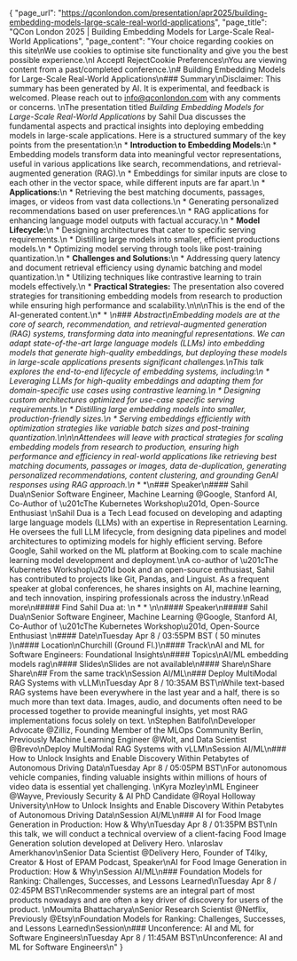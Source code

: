 {
    "page_url": "https://qconlondon.com/presentation/apr2025/building-embedding-models-large-scale-real-world-applications",
    "page_title": "QCon London 2025 | Building Embedding Models for Large-Scale Real-World Applications",
    "page_content": "Your choice regarding cookies on this site\nWe use cookies to optimise site functionality and give you the best possible experience.\nI AcceptI RejectCookie Preferences\nYou are viewing content from a past/completed conference.\n# Building Embedding Models for Large-Scale Real-World Applications\n### Summary\nDisclaimer: This summary has been generated by AI. It is experimental, and feedback is welcomed. Please reach out to info@qconlondon.com with any comments or concerns. \nThe presentation titled _Building Embedding Models for Large-Scale Real-World Applications_ by Sahil Dua discusses the fundamental aspects and practical insights into deploying embedding models in large-scale applications. Here is a structured summary of the key points from the presentation:\n  * **Introduction to Embedding Models:**\n    * Embedding models transform data into meaningful vector representations, useful in various applications like search, recommendations, and retrieval-augmented generation (RAG).\n    * Embeddings for similar inputs are close to each other in the vector space, while different inputs are far apart.\n  * **Applications:**\n    * Retrieving the best matching documents, passages, images, or videos from vast data collections.\n    * Generating personalized recommendations based on user preferences.\n    * RAG applications for enhancing language model outputs with factual accuracy.\n  * **Model Lifecycle:**\n    * Designing architectures that cater to specific serving requirements.\n    * Distilling large models into smaller, efficient productions models.\n    * Optimizing model serving through tools like post-training quantization.\n  * **Challenges and Solutions:**\n    * Addressing query latency and document retrieval efficiency using dynamic batching and model quantization.\n    * Utilizing techniques like contrastive learning to train models effectively.\n  * **Practical Strategies:** The presentation also covered strategies for transitioning embedding models from research to production while ensuring high performance and scalability.\n\n\nThis is the end of the AI-generated content.\n* * *\n### Abstract\nEmbedding models are at the core of search, recommendation, and retrieval-augmented generation (RAG) systems, transforming data into meaningful representations. We can adapt state-of-the-art large language models (LLMs) into embedding models that generate high-quality embeddings, but deploying these models in large-scale applications presents significant challenges.\nThis talk explores the end-to-end lifecycle of embedding systems, including:\n  * Leveraging LLMs for high-quality embeddings and adapting them for domain-specific use cases using contrastive learning.\n  * Designing custom architectures optimized for use-case specific serving requirements.\n  * Distilling large embedding models into smaller, production-friendly sizes.\n  * Serving embeddings efficiently with optimization strategies like variable batch sizes and post-training quantization.\n\n\nAttendees will leave with practical strategies for scaling embedding models from research to production, ensuring high performance and efficiency in real-world applications like retrieving best matching documents, passages or images, data de-duplication, generating personalized recommendations, content clustering, and grounding GenAI responses using RAG approach.\n* * *\n### Speaker\n#### Sahil Dua\nSenior Software Engineer, Machine Learning @Google, Stanford AI, Co-Author of \u201cThe Kubernetes Workshop\u201d, Open-Source Enthusiast \nSahil Dua is a Tech Lead focused on developing and adapting large language models (LLMs) with an expertise in Representation Learning. He oversees the full LLM lifecycle, from designing data pipelines and model architectures to optimizing models for highly efficient serving. Before Google, Sahil worked on the ML platform at Booking.com to scale machine learning model development and deployment.\nA co-author of \u201cThe Kubernetes Workshop\u201d book and an open-source enthusiast, Sahil has contributed to projects like Git, Pandas, and Linguist. As a frequent speaker at global conferences, he shares insights on AI, machine learning, and tech innovation, inspiring professionals across the industry.\nRead more\n#####  Find Sahil Dua at: \n  *   * \n\n#### Speaker\n##### Sahil Dua\nSenior Software Engineer, Machine Learning @Google, Stanford AI, Co-Author of \u201cThe Kubernetes Workshop\u201d, Open-Source Enthusiast \n#### Date\nTuesday Apr 8 / 03:55PM BST ( 50 minutes )\n#### Location\nChurchill (Ground Fl.)\n#### Track\nAI and ML for Software Engineers: Foundational Insights\n#### Topics\nAI/ML embedding models rag\n#### Slides\nSlides are not available\n#### Share\nShare Share\n## From the same track\nSession AI/ML\n### Deploy MultiModal RAG Systems with vLLM\nTuesday Apr 8 / 10:35AM BST\nWhile text-based RAG systems have been everywhere in the last year and a half, there is so much more than text data. Images, audio, and documents often need to be processed together to provide meaningful insights, yet most RAG implementations focus solely on text. \nStephen Batifol\nDeveloper Advocate @Zilliz, Founding Member of the MLOps Community Berlin, Previously Machine Learning Engineer @Wolt, and Data Scientist @Brevo\nDeploy MultiModal RAG Systems with vLLM\nSession AI/ML\n### How to Unlock Insights and Enable Discovery Within Petabytes of Autonomous Driving Data\nTuesday Apr 8 / 05:05PM BST\nFor autonomous vehicle companies, finding valuable insights within millions of hours of video data is essential yet challenging. \nKyra Mozley\nML Engineer @Wayve, Previously Security & AI PhD Candidate @Royal Holloway University\nHow to Unlock Insights and Enable Discovery Within Petabytes of Autonomous Driving Data\nSession AI/ML\n### AI for Food Image Generation in Production: How & Why\nTuesday Apr 8 / 01:35PM BST\nIn this talk, we will conduct a technical overview of a client-facing Food Image Generation solution developed at Delivery Hero. \nIaroslav Amerkhanov\nSenior Data Scientist @Delivery Hero, Founder of T4lky, Creator & Host of EPAM Podcast, Speaker\nAI for Food Image Generation in Production: How & Why\nSession AI/ML\n### Foundation Models for Ranking: Challenges, Successes, and Lessons Learned\nTuesday Apr 8 / 02:45PM BST\nRecommender systems are an integral part of most products nowadays and are often a key driver of discovery for users of the product. \nMoumita Bhattacharya\nSenior Research Scientist @Netflix, Previously @Etsy\nFoundation Models for Ranking: Challenges, Successes, and Lessons Learned\nSession\n### Unconference: AI and ML for Software Engineers\nTuesday Apr 8 / 11:45AM BST\nUnconference: AI and ML for Software Engineers\n"
}